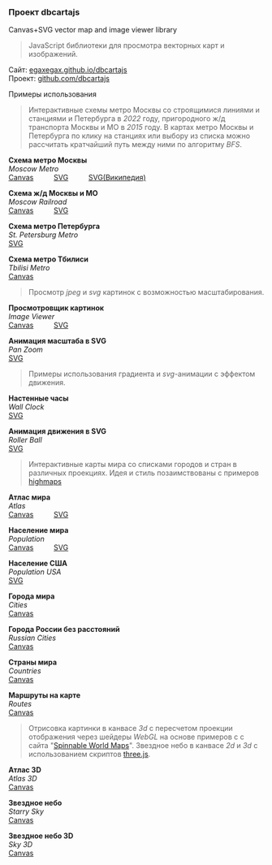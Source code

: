 <!--2023-02-23 12:40:09-->
### Проект dbcartajs

Canvas+SVG vector map and image viewer library
> JavaScript библиотеки для просмотра векторных карт и изображений.

Сайт: <a href="https://egaxegax.github.io/dbcartajs/">egaxegax.github.io/dbcartajs</a><br>
Проект: <a href="https://github.com/egaxegax/dbcartajs">github.com/dbcartajs</a>

Примеры использования

> Интерактивные схемы метро Москвы со строящимися линиями и станциями и Петербурга в <i>2022</i> году, пригородного ж/д транспорта Москвы и МО в <i>2015</i> году. В картах метро Москвы и Петербурга по клику на станциях или выбору из списка можно рассчитать кратчайший путь между ними по алгоритму <i>BFS</i>. 

**Схема метро Москвы**  
*Moscow Metro*  
[Canvas](https://egaxegax.github.io/dbcartajs/mosmetro.html) &emsp; &emsp; 
[SVG](https://egaxegax.github.io/dbcartajs/svg/mosmetro.html) &emsp; &emsp; 
[SVG(Википедия)](https://egaxegax.github.io/dbcartajs/svg/mosmetro2.html)

**Схема ж/д Москвы и МО**  
*Moscow Railroad*  
[Canvas](https://egaxegax.github.io/dbcartajs/mosrails.html) &emsp; &emsp; 
[SVG](https://egaxegax.github.io/dbcartajs/svg/mosrails.html)

**Схема метро Петербурга**  
*St. Petersburg Metro*  
[SVG](https://egaxegax.github.io/dbcartajs/svg/metrospb.html) &emsp; &emsp;

**Схема метро Тбилиси**  
*Tbilisi Metro*  
[Canvas](https://egaxegax.github.io/dbcartajs/metro-tbilisi.html)

> Просмотр *jpeg* и *svg* картинок с возможностью масштабирования.

**Просмотровщик картинок**  
*Image Viewer*  
[Canvas](https://egaxegax.github.io/dbcartajs/imgviewer.html) &emsp; &emsp; 
[SVG](https://egaxegax.github.io/dbcartajs/svg/imgviewer.html) 

**Анимация масштаба в SVG**  
*Pan Zoom*  
[SVG](https://egaxegax.github.io/dbcartajs/svg/panzoom.html) &emsp; &emsp; 

> Примеры использования градиента и *svg*-анимации с эффектом движения.

**Настенные часы**  
*Wall Clock*  
[SVG](https://egaxegax.github.io/dbcartajs/svg/clock.html) &emsp; &emsp;

**Анимация движения в SVG**  
*Roller Ball*  
[SVG](https://egaxegax.github.io/dbcartajs/svg/rollerball.html) &emsp; &emsp;  

> Интерактивные карты мира со списками городов и стран в различных проекциях. 
Идея и стиль позаимствованы с примеров <a href="http://www.highcharts.com/maps/demo">highmaps</a> 

**Атлас мира**  
*Atlas*  
[Canvas](https://egaxegax.github.io/dbcartajs/atlas.html) &emsp; &emsp; 
[SVG](https://egaxegax.github.io/dbcartajs/svg/atlas.html)

**Население мира**  
*Population*  
[Canvas](https://egaxegax.github.io/dbcartajs/usemap.html) &emsp; &emsp; 
[SVG](https://egaxegax.github.io/dbcartajs/svg/usemap.html)

**Население США**  
*Population USA*  
[SVG](https://egaxegax.github.io/dbcartajs/svg/us.html) &emsp; &emsp; 

**Города мира**  
*Cities*  
[Canvas](https://egaxegax.github.io/dbcartajs/cities.html)

**Города России без расстояний**  
*Russian Cities*  
[Canvas](https://egaxegax.github.io/dbcartajs/russ.html)

**Страны мира**  
*Countries*  
 [Canvas](https://egaxegax.github.io/dbcartajs/countries.html)

**Маршруты на карте**  
*Routes*  
[Canvas](https://egaxegax.github.io/dbcartajs/merc.html)

> Отрисовка картинки в канвасе <i>3d</i> с пересчетом проекции отображения через шейдеры <i>WebGL</i> на основе примеров с с сайта "<a href="http://vcg.isti.cnr.it/~tarini/spinnableworldmaps/">Spinnable World Maps</a>". 
> Звездное небо в канвасе <i>2d</i> и <i>3d</i> с использованием скриптов <a href="https://github.com/mrdoob/three.js">three.js</a>.

**Атлас 3D**  
*Atlas 3D*  
[Canvas](https://egaxegax.github.io/dbcartajs/map3d.html)

**Звездное небо**  
*Starry Sky*  
[Canvas](https://egaxegax.github.io/dbcartajs/starry.html)

**Звездное небо 3D**  
*Sky 3D*  
[Canvas](https://egaxegax.github.io/dbcartajs/sky3d.html)
